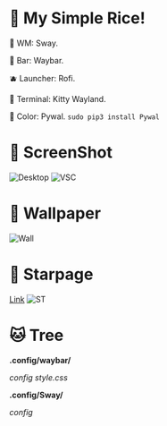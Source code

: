 # 🍚 My Simple Rice!
🍱 WM: Sway.

🍙 Bar: Waybar.

🫐 Launcher: Rofi.

🍣 Terminal: Kitty Wayland.

🍘 Color: Pywal. `sudo pip3 install Pywal`
# 🍑 ScreenShot
![Desktop](https://media.discordapp.net/attachments/993183466231435364/1075501594650611712/IMG_20230215_185422_769.jpg)
![VSC](https://media.discordapp.net/attachments/993183466231435364/1075501593966940360/IMG_20230215_185423_086.jpg)
# 🧇 Wallpaper
![Wall](https://media.discordapp.net/attachments/993183466231435364/1075501594319273984/IMG_20230215_185554_667.jpg)
# 🍱 Starpage
[Link](https://iwnuplynottyan.github.io/dots/)
![ST](https://cdn.discordapp.com/attachments/993183466231435364/1075836664737447946/image.png)
# 🐱 Tree
**.config/waybar/**

*config style.css*

**.config/Sway/**

*config*
